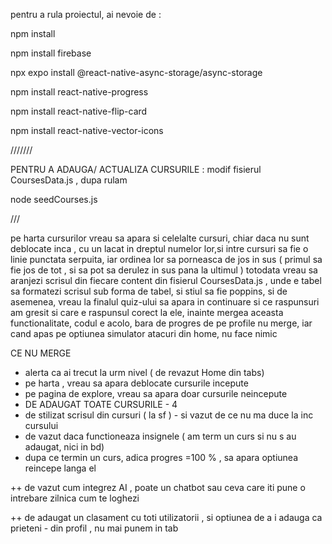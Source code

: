 pentru a rula proiectul, ai nevoie de :

npm install

npm install firebase

npx expo install @react-native-async-storage/async-storage

npm install react-native-progress

npm install react-native-flip-card

npm install react-native-vector-icons

///////

PENTRU A ADAUGA/ ACTUALIZA CURSURILE : modif fisierul CoursesData.js , dupa rulam

node seedCourses.js

///

pe harta cursurilor vreau sa apara si celelalte cursuri, chiar daca nu sunt deblocate inca , cu un lacat in dreptul numelor lor,si intre cursuri sa fie o linie punctata serpuita, iar ordinea lor sa porneasca de jos in sus ( primul sa fie jos de tot , si sa pot sa derulez in sus pana la ultimul ) totodata vreau sa aranjezi scrisul din fiecare content din fisierul CoursesData.js , unde e tabel sa formatezi scrisul sub forma de tabel, si stiul sa fie poppins, si de asemenea, vreau la finalul quiz-ului sa apara in continuare si ce raspunsuri am gresit si care e raspunsul corect la ele, inainte mergea aceasta functionalitate, codul e acolo, bara de progres de pe profile nu merge, iar cand apas pe optiunea simulator atacuri din home, nu face nimic

CE NU MERGE

- alerta ca ai trecut la urm nivel ( de revazut Home din tabs)
- pe harta , vreau sa apara deblocate cursurile incepute
- pe pagina de explore, vreau sa apara doar cursurile neincepute
- DE ADAUGAT TOATE CURSURILE - 4
- de stilizat scrisul din cursuri ( la sf ) - si vazut de ce nu ma duce la inc cursului
- de vazut daca functioneaza insignele ( am term un curs si nu s au adaugat, nici in bd)
- dupa ce termin un curs, adica progres =100 % , sa apara optiunea reincepe langa el

++ de vazut cum integrez AI , poate un chatbot sau ceva care iti pune o intrebare zilnica cum te loghezi

++ de adaugat un clasament cu toti utilizatorii , si optiunea de a i adauga ca prieteni - din profil , nu mai punem in tab
